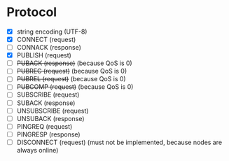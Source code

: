 # Protocol

- [x] string encoding (UTF-8)
- [x] CONNECT (request)
- [ ] CONNACK (response)
- [x] PUBLISH (request)
- [ ] ~~PUBACK (response)~~ (because QoS is 0)
- [ ] ~~PUBREC (request)~~ (because QoS is 0)
- [ ] ~~PUBREL (request)~~ (because QoS is 0)
- [ ] ~~PUBCOMP (request)~~ (because QoS is 0)
- [ ] SUBSCRIBE (request)
- [ ] SUBACK (response)
- [ ] UNSUBSCRIBE (request)
- [ ] UNSUBACK (response)
- [ ] PINGREQ (request)
- [ ] PINGRESP (response)
- [ ] DISCONNECT (request) (must not be implemented, because nodes are always online)
